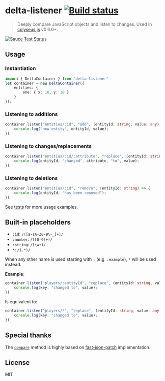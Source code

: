 # delta-listener [![Build status](https://travis-ci.org/endel/delta-listener.svg?branch=master)](https://travis-ci.org/endel/delta-listener)

> Deeply compare JavaScript objects and listen to changes. Used in
[colyseus.js](http://github.com/gamestdio/colyseus.js) v0.6.0+.

[![Sauce Test Status](https://saucelabs.com/browser-matrix/deltalistener.svg)](https://saucelabs.com/u/deltalistener)

## Usage

### Instantiation

```typescript
import { DeltaContainer } from "delta-listener"
let container = new DeltaContainer({
    entities: {
        one: { x: 10, y: 10 }
    }
});
```

### Listening to additions

```typescript
container.listen("entities/:id", "add", (entityId: string, value: any) => {
    console.log("new entity", entityId, value);
})
```

### Listening to changes/replacements

```typescript
container.listen("entities/:id/:attribute", "replace", (entityId: string, attribute: string, value: any) => {
    console.log(entityId, "changed", attribute, "to", value);
})
```

### Listening to deletions

```typescript
container.listen("entities/:id", "remove", (entityId: string) => {
    console.log(entityId, "has been removed");
})
```

See [tests](test/delta_test.ts) for more usage examples.

Built-in placeholders
---

- `:id`: `/([a-zA-Z0-9\-_]+)/`
- `:number`: `/([0-9]+)/`
- `:string`: `/(\w+)/`
- `*`: `/(.*)/`

When any other name is used starting with `:` (e.g. `:example`), `*` will be
used instead.

**Example:**

```typescript
container.listen("players/:entityId", "replace", (entityId: string, value: any) => {
    console.log(key, "changed to", value);
})
```

Is equivalent to:

```typescript
container.listen("players/*", "replace", (entityId: string, value: any) => {
    console.log(key, "changed to", value);
})
```

Special thanks
---

The [`compare`](src/compare.ts) method is highly based on
[fast-json-patch](https://github.com/Starcounter-Jack/JSON-Patch/)
implementation.

License
---

MIT
